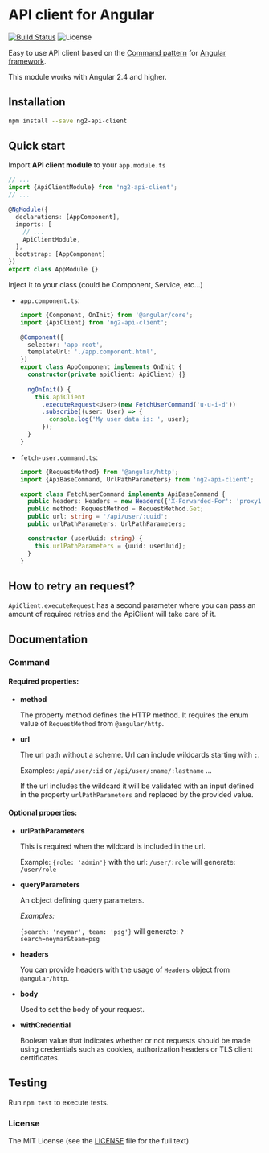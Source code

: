 # API client for Angular

[![Build Status](https://img.shields.io/travis/erento/angular-api-client.svg?style=flat-square)](https://travis-ci.org/erento/angular-api-client)
![License](https://img.shields.io/github/license/erento/angular-api-client.svg?style=flat-square)

Easy to use API client based on the [Command pattern](https://en.wikipedia.org/wiki/Command_pattern) for [Angular framework](https://github.com/angular/angular).

This module works with Angular 2.4 and higher.

## Installation
```sh
npm install --save ng2-api-client
```

## Quick start
Import __API client module__ to your `app.module.ts`
```ts
// ...
import {ApiClientModule} from 'ng2-api-client';
// ...

@NgModule({
  declarations: [AppComponent],
  imports: [
    // ...
    ApiClientModule,
  ],
  bootstrap: [AppComponent]
})
export class AppModule {}
```

Inject it to your class (could be Component, Service, etc...)
- `app.component.ts`:  
  ```ts
  import {Component, OnInit} from '@angular/core';
  import {ApiClient} from 'ng2-api-client';

  @Component({
    selector: 'app-root',
    templateUrl: './app.component.html',
  })
  export class AppComponent implements OnInit {
    constructor(private apiClient: ApiClient) {}
    
    ngOnInit() {
      this.apiClient
        .executeRequest<User>(new FetchUserCommand('u-u-i-d'))
        .subscribe((user: User) => {
          console.log('My user data is: ', user);
        });
    }
  }
  ```

- `fetch-user.command.ts`:  
  ```ts
  import {RequestMethod} from '@angular/http';
  import {ApiBaseCommand, UrlPathParameters} from 'ng2-api-client';
  
  export class FetchUserCommand implements ApiBaseCommand {
    public headers: Headers = new Headers({'X-Forwarded-For': 'proxy1'});
    public method: RequestMethod = RequestMethod.Get;
    public url: string = '/api/user/:uuid';
    public urlPathParameters: UrlPathParameters;

    constructor (userUuid: string) {
      this.urlPathParameters = {uuid: userUuid};
    }
  }
  ```

## How to retry an request?
`ApiClient.executeRequest` has a second parameter where you can pass an amount
of required retries and the ApiClient will take care of it.

## Documentation

### Command
#### Required properties:

- __method__

  The property method defines the HTTP method. It requires the enum value of `RequestMethod` from `@angular/http`.

- __url__

  The url path without a scheme. Url can include wildcards starting with `:`.
  
  Examples: `/api/user/:id` or `/api/user/:name/:lastname` ...
  
  If the url includes the wildcard it will be validated with an input defined in the property
  `urlPathParameters` and replaced by the provided value.


#### Optional properties:

- __urlPathParameters__

  This is required when the wildcard is included in the url.
  
  Example: `{role: 'admin'}` with the url: `/user/:role` will generate: `/user/role`

- __queryParameters__

  An object defining query parameters.
  
  _Examples:_
  
   `{search: 'neymar', team: 'psg'}` will generate: `?search=neymar&team=psg`

- __headers__

  You can provide headers with the usage of `Headers` object from `@angular/http`.

- __body__

  Used to set the body of your request.

- __withCredential__

  Boolean value that indicates whether or not requests should be made using credentials
  such as cookies, authorization headers or TLS client certificates.

## Testing
Run `npm test` to execute tests.

### License
The MIT License (see the [LICENSE](LICENSE.md) file for the full text)
